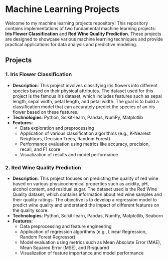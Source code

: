 # Machine Learning Projects

Welcome to my machine learning projects repository! This repository contains implementations of two fundamental machine learning projects: **Iris Flower Classification** and **Red Wine Quality Prediction**. These projects are designed to showcase various machine learning techniques and provide practical applications for data analysis and predictive modeling.

## Projects

### 1. Iris Flower Classification
- **Description**: This project involves classifying iris flowers into different species based on their physical attributes. The dataset used for this project is the famous Iris dataset, which includes features such as sepal length, sepal width, petal length, and petal width. The goal is to build a classification model that can accurately predict the species of an iris flower based on these features.
- **Technologies**: Python, Scikit-learn, Pandas, NumPy, Matplotlib
- **Features**:
  - Data exploration and preprocessing
  - Application of various classification algorithms (e.g., K-Nearest Neighbors, Decision Trees, Random Forest)
  - Performance evaluation using metrics like accuracy, precision, recall, and F1 score
  - Visualization of results and model performance

### 2. Red Wine Quality Prediction
- **Description**: This project focuses on predicting the quality of red wine based on various physicochemical properties such as acidity, pH, alcohol content, and residual sugar. The dataset used is the Red Wine Quality dataset, which contains information about red wine samples and their quality ratings. The objective is to develop a regression model to predict wine quality and understand the impact of different features on the quality score.
- **Technologies**: Python, Scikit-learn, Pandas, NumPy, Matplotlib, Seaborn
- **Features**:
  - Data preprocessing and feature engineering
  - Application of regression algorithms (e.g., Linear Regression, Random Forest Regressor)
  - Model evaluation using metrics such as Mean Absolute Error (MAE), Mean Squared Error (MSE), and R-squared
  - Visualization of feature importance and model performance



